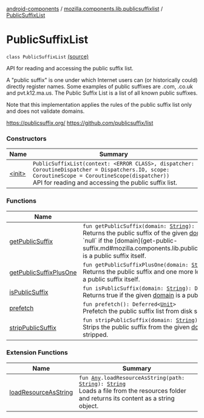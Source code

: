 [android-components](../../index.md) / [mozilla.components.lib.publicsuffixlist](../index.md) / [PublicSuffixList](./index.md)

# PublicSuffixList

`class PublicSuffixList` [(source)](https://github.com/mozilla-mobile/android-components/blob/master/components/lib/publicsuffixlist/src/main/java/mozilla/components/lib/publicsuffixlist/PublicSuffixList.kt#L26)

API for reading and accessing the public suffix list.

A "public suffix" is one under which Internet users can (or historically could) directly register names. Some
 examples of public suffixes are .com, .co.uk and pvt.k12.ma.us. The Public Suffix List is a list of all known
 public suffixes.

Note that this implementation applies the rules of the public suffix list only and does not validate domains.

https://publicsuffix.org/
https://github.com/publicsuffix/list

### Constructors

| Name | Summary |
|---|---|
| [&lt;init&gt;](-init-.md) | `PublicSuffixList(context: <ERROR CLASS>, dispatcher: CoroutineDispatcher = Dispatchers.IO, scope: CoroutineScope = CoroutineScope(dispatcher))`<br>API for reading and accessing the public suffix list. |

### Functions

| Name | Summary |
|---|---|
| [getPublicSuffix](get-public-suffix.md) | `fun getPublicSuffix(domain: `[`String`](https://kotlinlang.org/api/latest/jvm/stdlib/kotlin/-string/index.html)`): <ERROR CLASS>`<br>Returns the public suffix of the given [domain](get-public-suffix.md#mozilla.components.lib.publicsuffixlist.PublicSuffixList$getPublicSuffix(kotlin.String)/domain); known as the effective top-level domain (eTLD). Returns `null` if the [domain](get-public-suffix.md#mozilla.components.lib.publicsuffixlist.PublicSuffixList$getPublicSuffix(kotlin.String)/domain) is a public suffix itself. |
| [getPublicSuffixPlusOne](get-public-suffix-plus-one.md) | `fun getPublicSuffixPlusOne(domain: `[`String`](https://kotlinlang.org/api/latest/jvm/stdlib/kotlin/-string/index.html)`): Deferred<`[`String`](https://kotlinlang.org/api/latest/jvm/stdlib/kotlin/-string/index.html)`?>`<br>Returns the public suffix and one more level; known as the registrable domain. Returns `null` if [domain](get-public-suffix-plus-one.md#mozilla.components.lib.publicsuffixlist.PublicSuffixList$getPublicSuffixPlusOne(kotlin.String)/domain) is a public suffix itself. |
| [isPublicSuffix](is-public-suffix.md) | `fun isPublicSuffix(domain: `[`String`](https://kotlinlang.org/api/latest/jvm/stdlib/kotlin/-string/index.html)`): Deferred<`[`Boolean`](https://kotlinlang.org/api/latest/jvm/stdlib/kotlin/-boolean/index.html)`>`<br>Returns true if the given [domain](is-public-suffix.md#mozilla.components.lib.publicsuffixlist.PublicSuffixList$isPublicSuffix(kotlin.String)/domain) is a public suffix; false otherwise. |
| [prefetch](prefetch.md) | `fun prefetch(): Deferred<`[`Unit`](https://kotlinlang.org/api/latest/jvm/stdlib/kotlin/-unit/index.html)`>`<br>Prefetch the public suffix list from disk so that it is available in memory. |
| [stripPublicSuffix](strip-public-suffix.md) | `fun stripPublicSuffix(domain: `[`String`](https://kotlinlang.org/api/latest/jvm/stdlib/kotlin/-string/index.html)`): <ERROR CLASS>`<br>Strips the public suffix from the given [domain](strip-public-suffix.md#mozilla.components.lib.publicsuffixlist.PublicSuffixList$stripPublicSuffix(kotlin.String)/domain). Returns the original domain if no public suffix could be stripped. |

### Extension Functions

| Name | Summary |
|---|---|
| [loadResourceAsString](../../mozilla.components.support.test.file/kotlin.-any/load-resource-as-string.md) | `fun `[`Any`](https://kotlinlang.org/api/latest/jvm/stdlib/kotlin/-any/index.html)`.loadResourceAsString(path: `[`String`](https://kotlinlang.org/api/latest/jvm/stdlib/kotlin/-string/index.html)`): `[`String`](https://kotlinlang.org/api/latest/jvm/stdlib/kotlin/-string/index.html)<br>Loads a file from the resources folder and returns its content as a string object. |
